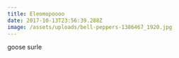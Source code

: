 ```yaml
---
title: Eleomopoooo
date: 2017-10-13T23:56:39.288Z
image: /assets/uploads/bell-peppers-1386467_1920.jpg
---
```

goose surle
